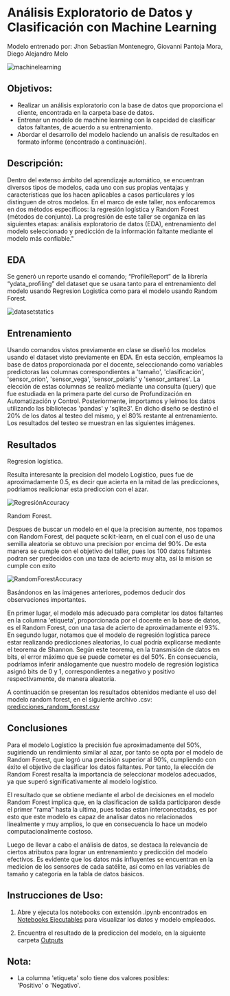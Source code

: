 # Análisis Exploratorio de Datos y Clasificación con Machine Learning
Modelo entrenado por: Jhon Sebastian Montenegro, Giovanni Pantoja Mora, Diego Alejandro Melo

![machinelearning](https://github.com/DiegoMeloCoder/Machine_Learning_T3Profundizacion/assets/149011345/a04f0eb9-5618-4217-a56b-47687f9f4ff3)


## Objetivos:
- Realizar un análisis exploratorio con la base de datos que proporciona el cliente, encontrada en la carpeta base de datos.
- Entrenar un modelo de machine learning con la capcidad de clasificar datos faltantes, de acuerdo a su entrenamiento.
- Abordar el desarrollo del modelo haciendo un analisis de resultados en formato informe (encontrado a continuación).


## Descripción:

Dentro del extenso ámbito del aprendizaje automático, se encuentran diversos tipos de modelos, cada uno con sus propias ventajas y características que los hacen aplicables a casos particulares y los distinguen de otros modelos. En el marco de este taller, nos enfocaremos en dos métodos específicos: la regresión logística y Random Forest (métodos de conjunto). La progresión de este taller se organiza en las siguientes etapas: análisis exploratorio de datos (EDA), entrenamiento del modelo seleccionado y predicción de la información faltante mediante el modelo más confiable." 
  

  
## EDA
Se generó un reporte usando el comando; “ProfileReport” de la librería “ydata_profiling” del dataset que se usara tanto para el entrenamiento del modelo usando Regresion Logistica como para el modelo usando Random Forest.



![datasetstatics](https://github.com/DiegoMeloCoder/Machine_Learning_T2Profundizacion/assets/149011345/321a7bef-5a21-4d06-b1d8-a357402e7a05)

## Entrenamiento
Usando comandos vistos previamente en clase se diseñó los modelos usando el dataset visto previamente en EDA. En esta sección, empleamos la base de datos proporcionada por el docente, seleccionando como variables predictoras las columnas correspondientes a 'tamaño', 'clasificación', 'sensor_orion', 'sensor_vega', 'sensor_polaris' y 'sensor_antares'. La elección de estas columnas se realizó mediante una consulta (query) que fue estudiada en la primera parte del curso de Profundización en Automatización y Control. Posteriormente, importamos y leímos los datos utilizando las bibliotecas 'pandas' y 'sqlite3'. En dicho diseño se destinó el 20% de los datos al testeo del mismo, y el 80% restante al entrenamiento.
Los resultados del testeo se muestran en las siguientes imágenes.



## Resultados

Regresion logística.

Resulta interesante la precision del modelo Logistico, pues fue de aproximadamente 0.5, es decir que acierta en la mitad de las predicciones, podriamos realicionar esta prediccion con el azar.

![RegresiónAccuracy](https://github.com/DiegoMeloCoder/Machine_Learning_T2Profundizacion/assets/149011345/bddcb550-c8c2-4dab-b1b1-74942587974f)

Random Forest.

Despues de buscar un modelo en el que la precision aumente, nos topamos con Random Forest, del 
paquete scikit-learn, en el cual con el uso de una semilla aleatoria se obtuvo una precision por encima del 90%. De esta manera se cumple con el objetivo del taller, pues los 100 datos faltantes podran ser predecidos con una taza de acierto muy alta, asi la mision se cumple con exito

![RandomForestAccuracy](https://github.com/DiegoMeloCoder/Machine_Learning_T2Profundizacion/assets/149011345/a6bef6c8-b657-4479-8918-2687d8575cee)


Basándonos en las imágenes anteriores, podemos deducir dos observaciones importantes. 

En primer lugar, el modelo más adecuado para completar los datos faltantes en la columna 'etiqueta', proporcionada por el docente en la base de datos, es el Random Forest, con una tasa de acierto de aproximadamente el 93%. 
En segundo lugar, notamos que el modelo de regresión logística parece estar realizando predicciones aleatorias, lo cual podría explicarse mediante el teorema de Shannon. Según este teorema, en la transmisión de datos en bits, el error máximo que se puede cometer es del 50%. En consecuencia, podríamos inferir análogamente que nuestro modelo de regresión logística asignó bits de 0 y 1, correspondientes a negativo y positivo respectivamente, de manera aleatoria.


A continuación se presentan los resultados obtenidos mediante el uso del modelo random forest, en el siguiente archivo .csv:  [predicciones_random_forest.csv](https://github.com/DiegoMeloCoder/Machine_Learning_T2Profundizacion/blob/main/Output%20de%20Predicciones/predicciones_random_forest.csv)

## Conclusiones

Para el modelo Logístico la precisión fue aproximadamente del 50%, sugiriendo un rendimiento similar al azar, por tanto se opta por el modelo de Random Forest, que logró una precisión superior al 90%, cumpliendo con éxito el objetivo de clasificar los datos faltantes.
Por tanto, la elección de Random Forest resalta la importancia de seleccionar modelos adecuados, ya que superó significativamente al modelo logístico.

El resultado que se obtiene mediante el arbol de decisiones en el modelo Random Forest implica que, en la clasificacion de salida participaron desde el primer "rama" hasta la ultima, pues todas estan interconectadas, es por esto que este modelo es capaz de analisar datos no relacionados linealmente y muy amplios, lo que en consecuencia lo hace un modelo computacionalmente costoso.

Luego de llevar a cabo el análisis de datos, se destaca la relevancia de ciertos atributos para lograr un entrenamiento y predicción del modelo efectivos. Es evidente que los datos más influyentes se encuentran en la medicion de los sensores de cada satélite, así como en las variables de tamaño y categoría en la tabla de datos básicos.

## Instrucciones de Uso:
1. Abre y ejecuta los notebooks con extensión .ipynb encontrados en [Notebooks Ejecutables](https://github.com/DiegoMeloCoder/Machine_Learning_T2Profundizacion/tree/main/Notebooks%20ejectuables) para visualizar los datos y modelo empleados.

3. Encuentra el resultado de la prediccion del modelo, en la siguiente carpeta [Outputs](https://github.com/DiegoMeloCoder/Machine_Learning_T2Profundizacion/tree/main/Output%20de%20Predicciones)

## Nota:
- La columna 'etiqueta' solo tiene dos valores posibles: 'Positivo' o 'Negativo'.
